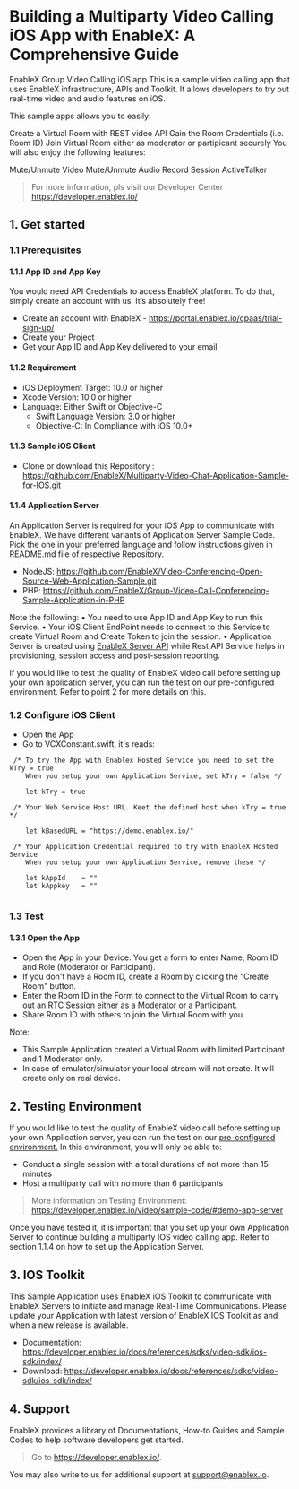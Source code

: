 # Building a Multiparty Video Calling iOS App with EnableX: A Comprehensive Guide

EnableX Group Video Calling iOS app
This is a sample video calling app that uses EnableX infrastructure, APIs and Toolkit. It allows developers to try out real-time video and audio features on iOS.

This sample apps allows you to easily:

Create a Virtual Room with REST video API
Gain the Room Credentials (i.e. Room ID)
Join Virtual Room either as moderator or partipicant securely
You will also enjoy the following features:

Mute/Unmute Video
Mute/Unmute Audio
Record Session
ActiveTalker

> For more information, pls visit our Developer Center https://developer.enablex.io/

## 1. Get started

### 1.1 Prerequisites

#### 1.1.1 App ID and App Key 

You would need API Credentials to access EnableX platform. To do that, simply create an account with us. It’s absolutely free!

* Create an account with EnableX - https://portal.enablex.io/cpaas/trial-sign-up/
* Create your Project
* Get your App ID and App Key delivered to your email

#### 1.1.2 Requirement

* iOS Deployment Target: 10.0 or higher
* Xcode Version: 10.0 or higher
* Language: Either Swift or Objective-C
  * Swift Language Version: 3.0 or higher
  * Objective-C: In Compliance with iOS 10.0+

#### 1.1.3 Sample iOS Client 

* Clone or download this Repository : https://github.com/EnableX/Multiparty-Video-Chat-Application-Sample-for-IOS.git 

#### 1.1.4 Application Server

An Application Server is required for your iOS App to communicate with EnableX. We have different variants of Application Server Sample Code. Pick the one in your preferred language and follow instructions given in README.md file of respective Repository.

* NodeJS: https://github.com/EnableX/Video-Conferencing-Open-Source-Web-Application-Sample.git 
* PHP: https://github.com/EnableX/Group-Video-Call-Conferencing-Sample-Application-in-PHP

Note the following:
•	You need to use App ID and App Key to run this Service.
•	Your iOS Client EndPoint needs to connect to this Service to create Virtual Room and Create Token to join the session.
•	Application Server is created using [EnableX Server API](https://developer.enablex.io/docs/references/apis/video-api/index/) while Rest API Service helps in provisioning, session access and post-session reporting.

If you would like to test the quality of EnableX video call before setting up your own application server,  you can run the test on our pre-configured environment. Refer to point 2 for more details on this.

### 1.2 Configure iOS Client 

* Open the App
* Go to VCXConstant.swift, it's reads: 

``` 
 /* To try the App with Enablex Hosted Service you need to set the kTry = true
    When you setup your own Application Service, set kTry = false */
    
    let kTry = true

 /* Your Web Service Host URL. Keet the defined host when kTry = true */
    
    let kBasedURL = "https://demo.enablex.io/"
     
 /* Your Application Credential required to try with EnableX Hosted Service
    When you setup your own Application Service, remove these */
    
    let kAppId    = ""
    let kAppkey   = ""
 
 ```

### 1.3 Test

#### 1.3.1 Open the App

* Open the App in your Device. You get a form to enter Name, Room ID and Role (Moderator or Participant). 
* If you don't have a Room ID, create a Room by clicking the "Create Room" button.
* Enter the Room ID in the Form to connect to the Virtual Room to carry out an RTC Session either as a Moderator or a Participant.
* Share Room ID with others to join the Virtual Room with you.

Note: 
* This Sample Application created a Virtual Room with limited Participant and 1 Moderator only. 
* In case of emulator/simulator your local stream will not create. It will create only on real device.

## 2. Testing Environment

If you would like to test the quality of EnableX video call before setting up your own Application server,  you can run the test on our [pre-configured environment.](https://try.enablex.io/)
In this environment, you will only be able to:

* Conduct a single session with a total durations of not more than 15 minutes
* Host a multiparty call with no more than 6 participants 

> More information on Testing Environment: https://developer.enablex.io/video/sample-code/#demo-app-server

Once you have tested it, it is important that you set up your own Application Server to continue building a multiparty IOS video calling app. Refer to section 1.1.4 on how to set up the Application Server. 
  
## 3. IOS Toolkit

This Sample Application uses EnableX iOS Toolkit to communicate with EnableX Servers to initiate and manage Real-Time Communications. Please update your Application with latest version of EnableX IOS Toolkit as and when a new release is available. 

* Documentation: https://developer.enablex.io/docs/references/sdks/video-sdk/ios-sdk/index/
* Download: https://developer.enablex.io/docs/references/sdks/video-sdk/ios-sdk/index/


## 4. Support

EnableX provides a library of Documentations, How-to Guides and Sample Codes to help software developers get started. 

> Go to https://developer.enablex.io/. 

You may also write to us for additional support at support@enablex.io.   

